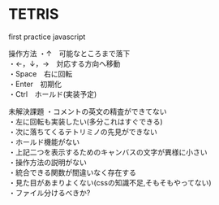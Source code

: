 # TETRIS
first practice javascript

操作方法
・↑　可能なところまで落下<br>
・←，↓，→　対応する方向へ移動<br>
・Space　右に回転<br>
・Enter　初期化<br>
・Ctrl　ホールド(実装予定)<br>

未解決課題
・コメントの英文の精査ができてない<br>
・左に回転も実装したい(多分これはすぐできる)<br>
・次に落ちてくるテトリミノの先見ができない<br>
・ホールド機能がない<br>
・上記二つを表示するためのキャンバスの文字が異様に小さい<br>
・操作方法の説明がない<br>
・統合できる関数が間違いなく存在する<br>
・見た目があまりよくない(cssの知識不足,そもそもやってない)<br>
・ファイル分けるべきか?<br>
